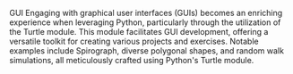 GUI 
Engaging with graphical user interfaces (GUIs) becomes an enriching experience when leveraging Python, particularly through the utilization of the Turtle module. This module facilitates GUI development, offering a versatile toolkit for creating various projects and exercises. Notable examples include Spirograph, diverse polygonal shapes, and random walk simulations, all meticulously crafted using Python's Turtle module.
